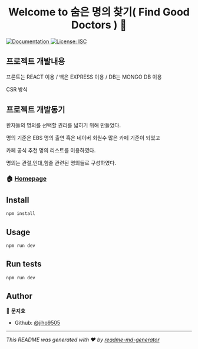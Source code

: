 <h1 align="center">Welcome to 숨은 명의 찾기( Find Good Doctors ) 👋</h1>
<p>
  <a href="https://github.com/jiho9505/project#README" target="_blank">
    <img alt="Documentation" src="https://img.shields.io/badge/documentation-yes-brightgreen.svg" />
  </a>
  <a href="#" target="_blank">
    <img alt="License: ISC" src="https://img.shields.io/badge/License-ISC-yellow.svg" />
  </a>
</p>

## 프로젝트 개발내용
<p>프론트는 REACT 이용 / 백은 EXPRESS 이용 / DB는 MONGO DB 이용</p> 
<p>CSR 방식</p>  

## 프로젝트 개발동기
<p>환자들의 명의를 선택할 권리를 넓히기 위해 만들었다. </p>
<p>명의 기준은 EBS 명의 출연 혹은 네이버 회원수 많은 카페 기준이 되었고 </p>
<p>카페 공식 추천 명의 리스트를 이용하였다. </p>
<p>명의는 관절,인대,힘줄 관련된 명의들로 구성하였다.</p>



### 🏠 [Homepage](https://www.findgooddoctors.co.kr/)

## Install

```sh
npm install
```

## Usage

```sh
npm run dev
```

## Run tests

```sh
npm run dev
```

## Author

👤 **문지호**

* Github: [@jiho9505](https://github.com/jiho9505)


***
_This README was generated with ❤️ by [readme-md-generator](https://github.com/kefranabg/readme-md-generator)_